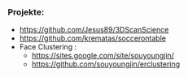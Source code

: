 ### Projekte:
- https://github.com/Jesus89/3DScanScience
- https://github.com/krematas/soccerontable
- Face Clustering : 
  - https://sites.google.com/site/souyoungjin/
  - https://github.com/souyoungjin/erclustering
